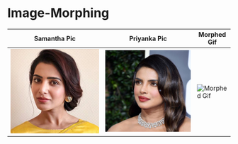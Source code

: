 # Image-Morphing

| Samantha Pic                           | Priyanka Pic                           | Morphed Gif                                   |
| ----------------------------------- | ----------------------------------- | ------------------------------------------- |
| ![Samantha](Images/Lab2/img1.jpg) | ![Priyanka](Images/Lab2/img21.jpg) | ![Morphed Gif](morphed1.gif)  |

